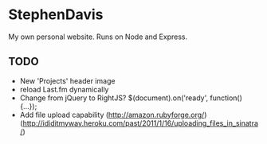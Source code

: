 StephenDavis
============

My own personal website. Runs on Node and Express.

TODO
----------------------------
* New 'Projects' header image
* reload Last.fm dynamically
* Change from jQuery to RightJS? $(document).on('ready', function() {...});
* Add file upload capability (http://amazon.rubyforge.org/) (http://ididitmyway.heroku.com/past/2011/1/16/uploading_files_in_sinatra/)
